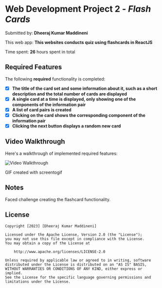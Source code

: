 # Web Development Project 2 - *Flash Cards*

Submitted by: **Dheeraj Kumar Maddineni**

This web app: **This websites conducts quiz using flashcards in ReactJS**

Time spent: **26** hours spent in total

## Required Features

The following **required** functionality is completed:

- [X] **The title of the card set and some information about it, such as a short description and the total number of cards are displayed**
- [X] **A single card at a time is displayed, only showing one of the components of the information pair**
- [X] **A list of card pairs is created**
- [X] **Clicking on the card shows the corresponding component of the information pair**
- [X] **Clicking the next button displays a random new card**

## Video Walkthrough

Here's a walkthrough of implemented required features:

<img src='https://drive.google.com/file/d/1j_kto16MTeeW_YjwB5A_LDCIEGcuFmqE/view?usp=sharing' title='Video Walkthrough' width='' alt='Video Walkthrough' />

<!-- Replace this with whatever GIF tool you used! -->
GIF created with screentogif 
<!-- Recommended tools:
[ScreenToGif](https://www.screentogif.com/) for Windows -->

## Notes

Faced challenge creating the flashcard functionality.

## License

    Copyright [2023] [Dheeraj Kumar Maddineni]

    Licensed under the Apache License, Version 2.0 (the "License");
    you may not use this file except in compliance with the License.
    You may obtain a copy of the License at

        http://www.apache.org/licenses/LICENSE-2.0

    Unless required by applicable law or agreed to in writing, software
    distributed under the License is distributed on an "AS IS" BASIS,
    WITHOUT WARRANTIES OR CONDITIONS OF ANY KIND, either express or implied.
    See the License for the specific language governing permissions and
    limitations under the License.